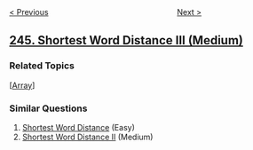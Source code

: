 <!--|This file generated by command(leetcode description); DO NOT EDIT.    |-->
<!--+----------------------------------------------------------------------+-->
<!--|@author    openset <openset.wang@gmail.com>                           |-->
<!--|@link      https://github.com/openset                                 |-->
<!--|@home      https://github.com/tonymontaro/leetcode-hints                        |-->
<!--+----------------------------------------------------------------------+-->

[< Previous](https://github.com/tonymontaro/leetcode-hints/tree/master/problems/shortest-word-distance-ii "Shortest Word Distance II")
　　　　　　　　　　　　　　　　
[Next >](https://github.com/tonymontaro/leetcode-hints/tree/master/problems/strobogrammatic-number "Strobogrammatic Number")

## [245. Shortest Word Distance III (Medium)](https://leetcode.com/problems/shortest-word-distance-iii "最短单词距离 III")



### Related Topics
  [[Array](https://github.com/tonymontaro/leetcode-hints/tree/master/tag/array/README.md)]

### Similar Questions
  1. [Shortest Word Distance](https://github.com/tonymontaro/leetcode-hints/tree/master/problems/shortest-word-distance) (Easy)
  1. [Shortest Word Distance II](https://github.com/tonymontaro/leetcode-hints/tree/master/problems/shortest-word-distance-ii) (Medium)
